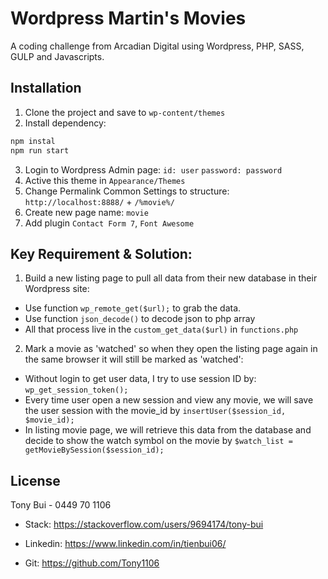 # Wordpress Martin's Movies

A coding challenge from Arcadian Digital using Wordpress, PHP, SASS, GULP and Javascripts.

## Installation

1. Clone the project and save to `wp-content/themes`
2. Install dependency:

```bash
npm instal
npm run start
```
3. Login to Wordpress Admin page:
`id: user`
`password: password`
4. Active this theme in `Appearance/Themes`
5. Change Permalink Common Settings to structure: `http://localhost:8888/` + `/%movie%/`
6. Create new page name: `movie`
7. Add plugin `Contact Form 7`, `Font Awesome`

## Key Requirement & Solution:

1.  Build a new listing page to pull all data from their new database in their Wordpress site:

- Use function `wp_remote_get($url);` to grab the data.
- Use function `json_decode()` to decode json to php array
- All that process live in the `custom_get_data($url)` in `functions.php`

2. Mark a movie as 'watched' so when they open the listing page again in the same browser it will still be marked as 'watched':

- Without login to get user data, I try to use session ID by: `wp_get_session_token();`
- Every time user open a new session and view any movie, we will save the user session with the movie_id by `insertUser($session_id, $movie_id);`
- In listing movie page, we will retrieve this data from the database and decide to show the watch symbol on the movie by `$watch_list = getMovieBySession($session_id);`




## License
Tony Bui - 0449 70 1106

- Stack: https://stackoverflow.com/users/9694174/tony-bui

- Linkedin: https://www.linkedin.com/in/tienbui06/

- Git: https://github.com/Tony1106